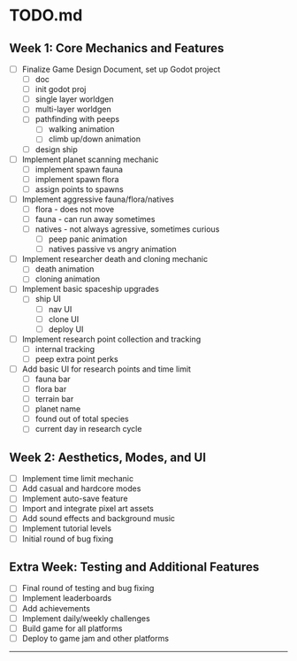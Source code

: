 # TODO.md

## Week 1: Core Mechanics and Features
- [ ] Finalize Game Design Document, set up Godot project
  - [ ] doc
  - [ ] init godot proj
  - [ ] single layer worldgen
  - [ ] multi-layer worldgen
  - [ ] pathfinding with peeps
    - [ ] walking animation
    - [ ] climb up/down animation
  - [ ] design ship
  
- [ ] Implement planet scanning mechanic
  - [ ] implement spawn fauna
  - [ ] implement spawn flora
  - [ ] assign points to spawns
  
- [ ] Implement aggressive fauna/flora/natives
  - [ ] flora - does not move
  - [ ] fauna - can run away sometimes
  - [ ] natives - not always agressive, sometimes curious
    - [ ] peep panic animation
    - [ ] natives passive vs angry animation
  
- [ ] Implement researcher death and cloning mechanic
  - [ ] death animation
  - [ ] cloning animation
  
- [ ] Implement basic spaceship upgrades
  - [ ] ship UI
    - [ ] nav UI
    - [ ] clone UI
    - [ ] deploy UI
    
- [ ] Implement research point collection and tracking
  - [ ] internal tracking
  - [ ] peep extra point perks  
  
- [ ] Add basic UI for research points and time limit
  - [ ] fauna bar
  - [ ] flora bar
  - [ ] terrain bar
  - [ ] planet name
  - [ ] found out of total species
  - [ ] current day in research cycle 

## Week 2: Aesthetics, Modes, and UI
- [ ] Implement time limit mechanic
- [ ] Add casual and hardcore modes
- [ ] Implement auto-save feature
- [ ] Import and integrate pixel art assets
- [ ] Add sound effects and background music
- [ ] Implement tutorial levels
- [ ] Initial round of bug fixing

## Extra Week: Testing and Additional Features
- [ ] Final round of testing and bug fixing
- [ ] Implement leaderboards
- [ ] Add achievements
- [ ] Implement daily/weekly challenges
- [ ] Build game for all platforms
- [ ] Deploy to game jam and other platforms

---

